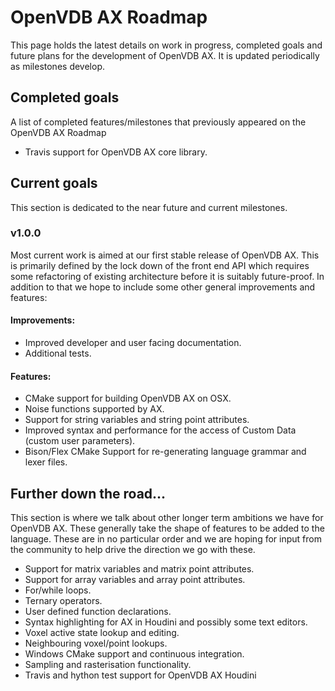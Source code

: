 # OpenVDB AX Roadmap

This page holds the latest details on work in progress, completed goals and future plans for the development of OpenVDB AX. It is updated periodically as milestones develop.

## Completed goals

A list of completed features/milestones that previously appeared on the OpenVDB AX Roadmap

* Travis support for OpenVDB AX core library.

## Current goals

This section is dedicated to the near future and current milestones.

### v1.0.0

Most current work is aimed at our first stable release of OpenVDB AX. This is primarily defined by the lock down of the front end API which requires some refactoring of existing architecture before it is suitably future-proof. In addition to that we hope to include some other general improvements and features:

#### Improvements:
* Improved developer and user facing documentation.
* Additional tests.

#### Features:
* CMake support for building OpenVDB AX on OSX.
* Noise functions supported by AX.
* Support for string variables and string point attributes.
* Improved syntax and performance for the access of Custom Data (custom user parameters).
* Bison/Flex CMake Support for re-generating language grammar and lexer files.

## Further down the road...

This section is where we talk about other longer term ambitions we have for OpenVDB AX. These generally take the shape of features to be added to the language. These are in no particular order and we are hoping for input from the community to help drive the direction we go with these.

* Support for matrix variables and matrix point attributes.
* Support for array variables and array point attributes.
* For/while loops.
* Ternary operators.
* User defined function declarations.
* Syntax highlighting for AX in Houdini and possibly some text editors.
* Voxel active state lookup and editing.
* Neighbouring voxel/point lookups.
* Windows CMake support and continuous integration.
* Sampling and rasterisation functionality.
* Travis and hython test support for OpenVDB AX Houdini
